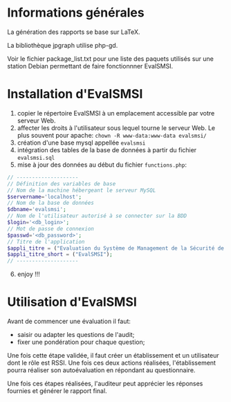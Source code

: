 # Informations générales

La génération des rapports se base sur LaTeX.

La bibliothèque jpgraph utilise php-gd.

Voir le fichier package_list.txt pour une liste des paquets utilisés sur une station Debian
permettant de faire fonctionnner EvalSMSI.

# Installation d'EvalSMSI

1. copier le répertoire EvalSMSI à un emplacement accessible par votre serveur Web.
2. affecter les droits à l'utilisateur sous lequel tourne le serveur Web. Le plus souvent pour apache: `chown -R www-data:www-data evalsmsi/`
3. création d'une base mysql appellée `evalsmsi`
4. intégration des tables de la base de données à partir du fichier `evalsmsi.sql`
5. mise à jour des données au début du fichier `functions.php`:

```php
// --------------------
// Définition des variables de base
// Nom de la machine hébergeant le serveur MySQL
$servername='localhost';
// Nom de la base de données
$dbname='evalsmsi';
// Nom de l'utilisateur autorisé à se connecter sur la BDD
$login='<db_login>';
// Mot de passe de connexion
$passwd='<db_password>';
// Titre de l'application
$appli_titre = ("Evaluation du Système de Management de la Sécurité de l'Information");
$appli_titre_short = ("EvalSMSI");
// --------------------
```
6. enjoy !!!

# Utilisation d'EvalSMSI

Avant de commencer une évaluation il faut:

- saisir ou adapter les questions de l'audit;
- fixer une pondération pour chaque question;

Une fois cette étape validée, il faut créer un établissement et un utilisateur dont le rôle est RSSI. Une fois ces deux actions réalisées, l'établissement pourra réaliser son autoévaluation en répondant au questionnaire.

Une fois ces étapes réalisées, l'auditeur peut apprécier les réponses fournies et générer le rapport final.
